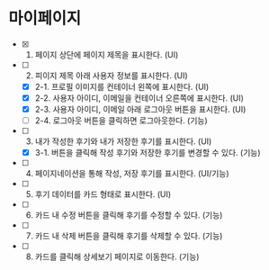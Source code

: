 # 마이페이지

- [x] 1. 페이지 상단에 페이지 제목을 표시한다. (UI)
- [ ] 2. 피이지 제목 아래 사용자 정보를 표시한다. (UI)
  - [x] 2-1. 프로필 이미지를 컨테이너 왼쪽에 표시한다. (UI)
  - [x] 2-2. 사용자 아이디, 이메일을 컨테이너 오른쪽에 표시한다. (UI)
  - [x] 2-3. 사용자 아이디, 이메일 아래 로그아웃 버튼을 표시한다. (UI)
  - [ ] 2-4. 로그아웃 버튼을 클릭하면 로그아웃한다. (기능)
- [ ] 3. 내가 작성한 후기와 내가 저장한 후기를 표시한다. (UI)
  - [X] 3-1. 버튼을 클릭해 작성 후기와 저장한 후기를 변경할 수 있다. (기능)
- [ ] 4. 페이지네이션을 통해 작성, 저장 후기를 표시한다. (UI/기능)
- [ ] 5. 후기 데이터를 카드 형태로 표시한다. (UI)
- [ ] 6. 카드 내 수정 버튼을 클릭해 후기를 수정할 수 있다. (기능)
- [ ] 7. 카드 내 삭제 버튼을 클릭해 후기를 삭제할 수 있다. (기능)
- [ ] 8. 카드를 클릭해 상세보기 페이지로 이동한다. (기능)
